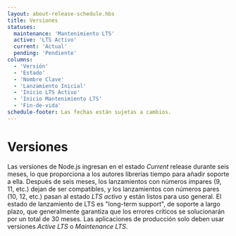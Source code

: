 ```yaml
---
layout: about-release-schedule.hbs
title: Versiones
statuses:
  maintenance: 'Mantenimiento LTS'
  active: 'LTS Activo'
  current: 'Actual'
  pending: 'Pendiente'
columns:
  - 'Versión'
  - 'Estado'
  - 'Nombre Clave'
  - 'Lanzamiento Inicial'
  - 'Inicio LTS Activo'
  - 'Inicio Mantenimiento LTS'
  - 'Fin-de-vida'
schedule-footer: Las fechas están sujetas a cambios.
---
```


# Versiones

Las versiones de Node.js ingresan en el estado _Current_ release durante seis meses, lo que proporciona a los autores librerías tiempo para añadir soporte a ella. Después de seis meses, los lanzamientos con números impares (9, 11, etc.) dejan de ser compatibles, y los lanzamientos con números pares (10, 12, etc.) pasan al estado _LTS activo_ y están listos para uso general. El estado de lanzamiento de LTS es "long-term support", de soporte a largo plazo, que generalmente garantiza que los errores críticos se solucionarán por un total de 30 meses. Las aplicaciones de producción solo deben usar versiones _Active LTS_ o _Maintenance LTS_.
